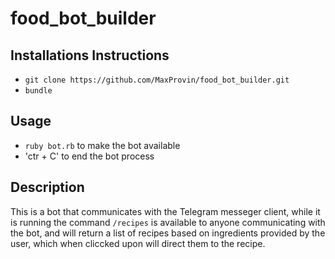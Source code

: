 # food_bot_builder

## Installations Instructions
- `git clone https://github.com/MaxProvin/food_bot_builder.git`
- `bundle`

## Usage
- `ruby bot.rb` to make the bot available
- 'ctr + C' to end the bot process


## Description
This is a bot that communicates with the Telegram messeger client, while it is running the command `/recipes` is available to anyone communicating with the bot, and will return a list of recipes based on ingredients provided by the user, which when cliccked upon will direct them to the recipe.
